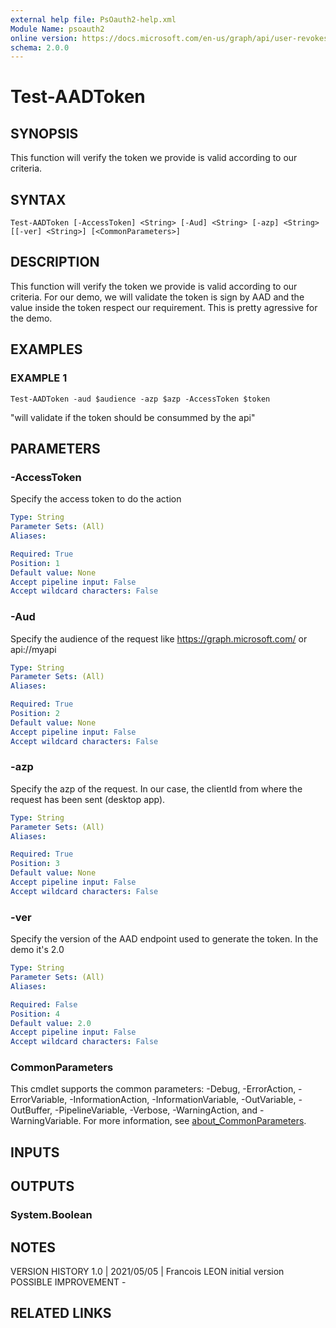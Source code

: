 ```yaml
---
external help file: PsOauth2-help.xml
Module Name: psoauth2
online version: https://docs.microsoft.com/en-us/graph/api/user-revokesigninsessions
schema: 2.0.0
---
```


# Test-AADToken

## SYNOPSIS
This function will verify the token we provide is valid according to our criteria.

## SYNTAX

```
Test-AADToken [-AccessToken] <String> [-Aud] <String> [-azp] <String> [[-ver] <String>] [<CommonParameters>]
```

## DESCRIPTION
This function will verify the token we provide is valid according to our criteria.
For our demo, we will validate the token is sign by AAD
and the value inside the token respect our requirement.
This is pretty agressive for the demo.

## EXAMPLES

### EXAMPLE 1
```
Test-AADToken -aud $audience -azp $azp -AccessToken $token
```

"will validate if the token should be consummed by the api"

## PARAMETERS

### -AccessToken
Specify the access token to do the action

```yaml
Type: String
Parameter Sets: (All)
Aliases:

Required: True
Position: 1
Default value: None
Accept pipeline input: False
Accept wildcard characters: False
```

### -Aud
Specify the audience of the request like https://graph.microsoft.com/ or api://myapi

```yaml
Type: String
Parameter Sets: (All)
Aliases:

Required: True
Position: 2
Default value: None
Accept pipeline input: False
Accept wildcard characters: False
```

### -azp
Specify the azp of the request.
In our case, the clientId from where the request has been sent (desktop app).

```yaml
Type: String
Parameter Sets: (All)
Aliases:

Required: True
Position: 3
Default value: None
Accept pipeline input: False
Accept wildcard characters: False
```

### -ver
Specify the version of the AAD endpoint used to generate the token.
In the demo it's 2.0

```yaml
Type: String
Parameter Sets: (All)
Aliases:

Required: False
Position: 4
Default value: 2.0
Accept pipeline input: False
Accept wildcard characters: False
```

### CommonParameters
This cmdlet supports the common parameters: -Debug, -ErrorAction, -ErrorVariable, -InformationAction, -InformationVariable, -OutVariable, -OutBuffer, -PipelineVariable, -Verbose, -WarningAction, and -WarningVariable. For more information, see [about_CommonParameters](http://go.microsoft.com/fwlink/?LinkID=113216).

## INPUTS

## OUTPUTS

### System.Boolean
## NOTES
VERSION HISTORY
1.0 | 2021/05/05 | Francois LEON
    initial version
POSSIBLE IMPROVEMENT
    -

## RELATED LINKS
